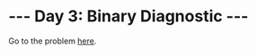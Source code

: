 # --- Day 3: Binary Diagnostic ---

Go to the problem [here](https://adventofcode.com/2021/day/3 "Day 3").
